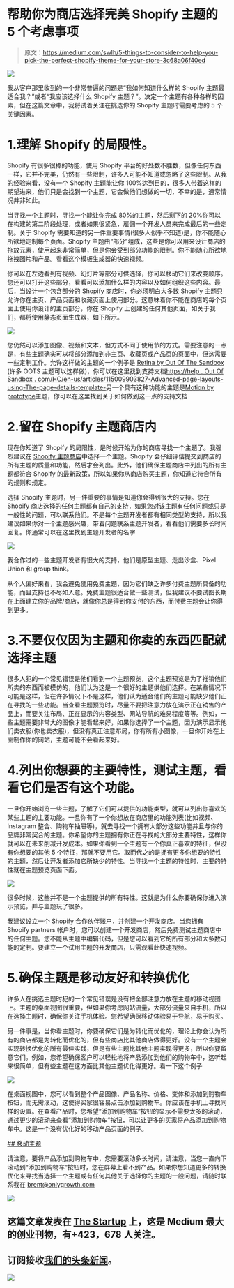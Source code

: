 # 帮助你为商店选择完美 Shopify 主题的 5 个考虑事项

> 原文：<https://medium.com/swlh/5-things-to-consider-to-help-you-pick-the-perfect-shopify-theme-for-your-store-3c68a06f40ed>

![](img/0d65e80f25e76b7763e23ef1a183a9c6.png)

我从客户那里收到的一个非常普遍的问题是“我如何知道什么样的 Shopify 主题最适合我？”或者“我应该选择什么 Shopify 主题？”。决定一个主题有各种各样的因素，但在这篇文章中，我将试着关注在挑选你的 Shopify 主题时需要考虑的 5 个关键因素。

# 1.理解 Shopify 的局限性。

Shopify 有很多很棒的功能，使用 Shopify 平台的好处数不胜数，但像任何东西一样，它并不完美，仍然有一些限制，许多人可能不知道或忽略了这些限制。从我的经验来看，没有一个 Shopify 主题能让你 100%达到目的，很多人带着这样的期望进来，他们只是会找到一个主题，它会做他们想做的一切，不幸的是，通常情况并非如此。

当寻找一个主题时，寻找一个能让你完成 80%的主题，然后剩下的 20%你可以在构建的第二阶段处理，或者如果很紧急，雇佣一个开发人员来完成最后的一些定制。关于 Shopify 需要知道的另一件重要事情(很多人似乎不知道)是，你不能随心所欲地定制每个页面。Shopify 主题由“部分”组成，这些是你可以用来设计商店的拖放元素，使用起来非常简单，但是你会受到部分功能的限制。你不能随心所欲地拖拽图片和产品。看看这个模板生成器的快速视频。

你可以在左边看到有视频、幻灯片等部分可供选择，你可以移动它们来改变顺序。您还可以打开这些部分，看看可以添加什么样的内容以及如何组织这些内容。最后，当设计一个包含部分的 Shopify 商店时，你必须明白大多数 Shopify 主题只允许你在主页、产品页面和收藏页面上使用部分。这意味着你不能在商店的每个页面上使用你设计的主页部分，你在 Shopify 上创建的任何其他页面，如关于我们，都将使用静态页面生成器，如下所示。

![](img/73184ccba9a7c23ea6f2590b3aa4509c.png)

您仍然可以添加图像、视频和文本，但方式不同于使用节的方式。需要注意的一点是，有些主题确实可以将部分添加到非主页、收藏页或产品页的页面中，但这需要一些定制工作。允许这样做的主题的一个例子是 [Retina by Out Of The Sandbox](https://themes.shopify.com/themes/retina/styles/austin/preview) (许多 OOTS 主题可以这样做)，你可以在这里找到支持文档[https://help . Out Of Sandbox . com/HC/en-us/articles/115009903827-Advanced-page-layouts-using-The-page-details-template-](https://help.outofthesandbox.com/hc/en-us/articles/115009903827-Advanced-page-layouts-using-the-page-details-template-)另一个具有这种功能的主题是[Motion by prototype](https://themes.shopify.com/themes/motion/styles/classic)主题，你可以在这里找到关于如何做到这一点的支持文档

# 2.留在 Shopify 主题商店内

现在你知道了 Shopify 的局限性，是时候开始为你的商店寻找一个主题了。我强烈建议在 [Shopify 主题商店](https://themes.shopify.com)中选择一个主题。Shopify 会仔细评估提交到商店的所有主题的质量和功能，然后才会列出。此外，他们确保主题商店中列出的所有主题都符合 Shopify 的最新政策，所以如果你从商店购买主题，你知道它符合所有的规则和规定。

选择 Shopify 主题时，另一件重要的事情是知道你会得到很大的支持。您在 Shopify 商店选择的任何主题都有自己的支持，如果您对该主题有任何问题或只是一般性的问题，可以联系他们。不是每个主题开发者都有相同类型的支持，所以我建议如果你对一个主题感兴趣，带着问题联系主题开发者，看看他们需要多长时间回复。你通常可以在这里找到主题开发者的名字

![](img/927e9c468b08aa86205efbb1c978dfb2.png)

我合作过的一些主题开发者有很大的支持，他们是原型主题、走出沙盒、Pixel Union 和 group think。

从个人偏好来看，我会避免使用免费主题，因为它们缺乏许多付费主题所具备的功能，而且支持也不尽如人意。免费主题很适合做一些测试，但我建议不要试图长期在上面建立你的品牌/商店，就像你总是得到你支付的东西，而付费主题会让你得到更多。

# 3.不要仅仅因为主题和你卖的东西匹配就选择主题

很多人犯的一个常见错误是他们看到一个主题预览，这个主题预览是为了推销他们所卖的东西而被模仿的，他们认为这是一个很好的主题供他们选择。在某些情况下可能是这样，但在许多情况下不是这样，他们认为适合他们的主题可能缺少他们正在寻找的一些功能。当查看主题预览时，尽量不要把注意力放在演示正在销售的产品上，而要关注布局、正在显示的内容类型、网站导航的难易程度等等。例如，一些主题需要非常大的图像才能看起来好，如果你选择了一个主题，因为演示显示他们卖衣服(你也卖衣服)，但没有真正注意布局，你有所有小图像，一旦你开始在上面制作你的网站，主题可能不会看起来好。

# 4.列出你想要的主要特性，测试主题，看看它们是否有这个功能。

一旦你开始浏览一些主题，了解了它们可以提供的功能类型，就可以列出你喜欢的某些主题的主要功能。一旦你有了一个你想放在商店里的功能列表(比如视频、Instagram 整合、购物车抽屉等)，就去寻找一个拥有大部分这些功能并且与你的品牌非常契合的主题。你希望你的主题拥有你正在寻找的大部分主要特性，这样你就可以在未来削减开发成本。如果你看到一个主题有一个你真正喜欢的特征，但没有你想要的其他 5 个特征，那就不要用它。取而代之的是拥有更多你想要的特性的主题，然后让开发者添加它所缺少的特性。当寻找一个主题的特性时，主要的特性就在主题预览页面下面。

![](img/8e94579f830b55a4d8e6ec91503fbd8d.png)

很多时候，这些并不是一个主题提供的所有特性。这就是为什么你要确保你进入演示预览，并与主题玩了很多。

我建议设立一个 Shopify 合作伙伴账户，并创建一个开发商店。当您拥有 Shopify partners 帐户时，您可以创建一个开发商店，然后免费测试主题商店中的任何主题。您不能从主题中编辑代码，但是您可以看到它的所有部分和大多数可能的定制。要建立一个试用主题的开发商店，只需观看此快速视频。

# 5.确保主题是移动友好和转换优化

许多人在挑选主题时犯的一个常见错误是没有把全部注意力放在主题的移动视图上。主题的桌面视图很重要，但如果你考虑网站流量，大部分流量来自手机，所以在选择主题时，确保你关注手机体验。您希望确保移动体验易于导航，易于购买。

另一件事是，当你看主题时，你要确保它们是为转化而优化的，理论上你会认为所有的商店都是为转化而优化的，但有些商店比其他商店做得更好。没有一个主题会实现转换优化的所有最佳实践，但是有些主题比其他主题实现得更多，所以你要留意它们。例如，您希望确保客户可以轻松地将产品添加到他们的购物车中，这听起来很简单，但有些主题在这方面比其他主题优化得更好。看一下这个例子

![](img/c0b343cc89691e8ed2535a15f684acb5.png)

在桌面视图中，您可以看到整个产品图像、产品名称、价格、变体和添加到购物车按钮，而无需滚动，这使得买家很容易点击添加到购物车。你应该在手机上寻找同样的设置。在查看产品时，您希望“添加到购物车”按钮的显示不需要太多的滚动，通过更少的滚动来查看“添加到购物车”按钮，可以让更多的买家将产品添加到购物车中。这是一个没有优化好的移动产品页面的例子。

[](https://www.useloom.com/share/e5a7ea86e87143509da31896ec3ceb1f) [## 移动主题](https://www.useloom.com/share/e5a7ea86e87143509da31896ec3ceb1f) 

请注意，要将产品添加到购物车中，您需要滚动多长时间，请注意，当您一直向下滚动到“添加到购物车”按钮时，您在屏幕上看不到产品。如果你想知道更多的转换优化来寻找当选择一个主题或有任何其他关于选择你的主题的一般问题，请随时联系我在 brent@onlygrowth.com

[![](img/308a8d84fb9b2fab43d66c117fcc4bb4.png)](https://medium.com/swlh)

## 这篇文章发表在 [The Startup](https://medium.com/swlh) 上，这是 Medium 最大的创业刊物，有+423，678 人关注。

## 订阅接收[我们的头条新闻](https://growthsupply.com/the-startup-newsletter/)。

[![](img/b0164736ea17a63403e660de5dedf91a.png)](https://medium.com/swlh)